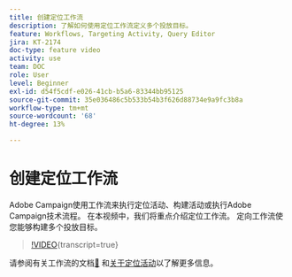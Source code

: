 ```yaml
---
title: 创建定位工作流
description: 了解如何使用定位工作流定义多个投放目标。
feature: Workflows, Targeting Activity, Query Editor
jira: KT-2174
doc-type: feature video
activity: use
team: DOC
role: User
level: Beginner
exl-id: d54f5cdf-e026-41cb-b5a6-83344bb95125
source-git-commit: 35e036486c5b533b54b3f626d88734e9a9fc3b8a
workflow-type: tm+mt
source-wordcount: '68'
ht-degree: 13%

---
```


# 创建定位工作流

Adobe Campaign使用工作流来执行定位活动、构建活动或执行Adobe Campaign技术流程。 在本视频中，我们将重点介绍定位工作流。 定向工作流使您能够构建多个投放目标。

>[!VIDEO](https://video.tv.adobe.com/v/25605?quality=12&learn=on){transcript=true}

请参阅有关工作流的文档[&#128279;](https://experienceleague.adobe.com/docs/campaign-classic/using/automating-with-workflows/introduction/about-workflows.html?lang=zh-Hans)
和[关于定位活动](https://experienceleague.adobe.com/docs/campaign-classic/using/automating-with-workflows/targeting-activities/about-targeting-activities.html?lang=zh-Hans)以了解更多信息。
